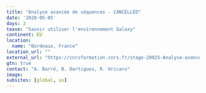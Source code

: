 ```yaml
---
title: "Analyse avancée de séquences - CANCELLED"
date: '2020-05-05'
days: 3
tease: "Savoir utiliser l'environnement Galaxy"
continent: EU
location:
  name: "Bordeaux, France"
location_url: ""
external_url: "https://cnrsformation.cnrs.fr/stage-20025-Analyse-avancee-de-sequences.html?axe=114"
gtn: true
contact: "A. Barré, B. Dartigues, R. Uricaru"
image: 
subsites: [global, us]
---
```

